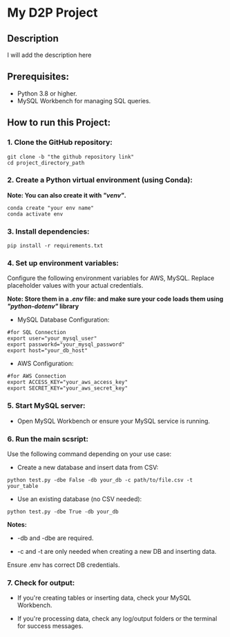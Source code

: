 # My D2P Project

## Description

I will add the description here

## Prerequisites:
- Python 3.8 or higher.
- MySQL Workbench for managing SQL queries.

## How to run this Project:

### 1. Clone the GitHub repository:

```
git clone -b "the github repository link"
cd project_directory_path
```

### 2. Create a Python virtual environment (using Conda):

**Note: You can also create it with *"venv"*.**

```
conda create "your env name"
conda activate env
```

### 3. Install dependencies:

```
pip install -r requirements.txt
```

### 4. Set up environment variables:

Configure the following environment variables for AWS, MySQL. Replace placeholder values with your actual credentials.

**Note: Store them in a ***.env*** file: and make sure your code loads them using *"python-dotenv"* library**

 - MySQL Database Configuration:

```
#for SQL Connection
export user="your_mysql_user"
export passworkd="your_mysql_password"
export host="your_db_host"
```

- AWS Configuration:

```
#for AWS Connection
export ACCESS_KEY="your_aws_access_key"
export SECRET_KEY="your_aws_secret_key"
```

### 5. Start MySQL server:

- Open MySQL Workbench or ensure your MySQL service is running.

### 6. Run the main scsript:

Use the following command depending on your use case:

- Create a new database and insert data from CSV:

```
python test.py -dbe False -db your_db -c path/to/file.csv -t your_table
```

- Use an existing database (no CSV needed):

```
python test.py -dbe True -db your_db
```

**Notes:**
- -db and -dbe are required.

- -c and -t are only needed when creating a new DB and inserting data.

Ensure .env has correct DB credentials.

### 7. Check for output:

- If you're creating tables or inserting data, check your MySQL Workbench.

- If you're processing data, check any log/output folders or the terminal for success messages.